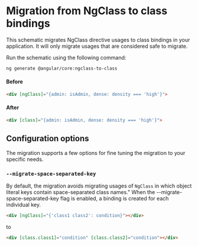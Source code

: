 # Migration from NgClass to class bindings

This schematic migrates NgClass directive usages to class bindings in your application.
It will only migrate usages that are considered safe to migrate.

Run the schematic using the following command:

```bash
ng generate @angular/core:ngclass-to-class
```


#### Before

```html
<div [ngClass]="{admin: isAdmin, dense: density === 'high'}">
```


#### After

```html
<div [class]="{admin: isAdmin, dense: density === 'high'}">
```

## Configuration options

The migration supports a few options for fine tuning the migration to your specific needs.

### `--migrate-space-separated-key`

By default, the migration avoids migrating usages of `NgClass` in which object literal keys contain space-separated class names."
When the --migrate-space-separated-key flag is enabled, a binding is created for each individual key.


```html
<div [ngClass]="{'class1 class2': condition}"></div>
```

to

```html
<div [class.class1]="condition" [class.class2]="condition"></div>
```